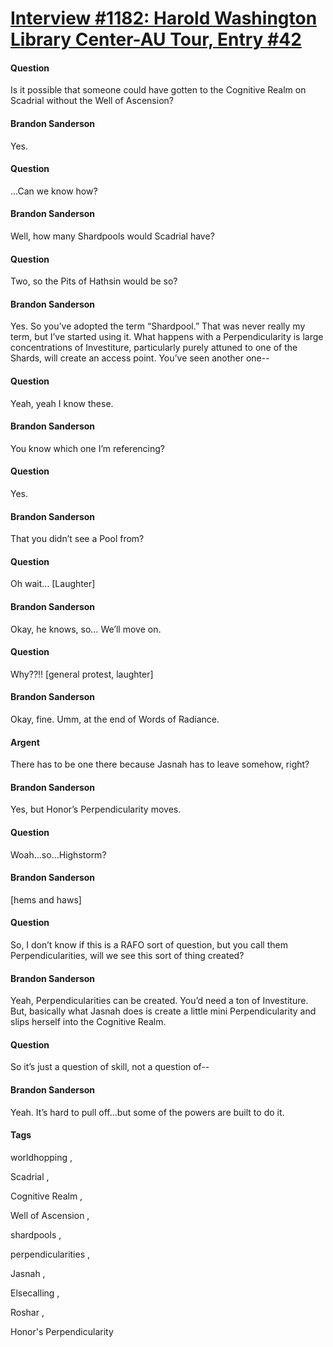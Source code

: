 # [Interview #1182: Harold Washington Library Center-AU Tour, Entry #42](https://www.theoryland.com/intvmain.php?i=1182#42)

#### Question

Is it possible that someone could have gotten to the Cognitive Realm on Scadrial without the Well of Ascension?

#### Brandon Sanderson

Yes.

#### Question

...Can we know how?

#### Brandon Sanderson

Well, how many Shardpools would Scadrial have?

#### Question

Two, so the Pits of Hathsin would be so?

#### Brandon Sanderson

Yes. So you’ve adopted the term “Shardpool.” That was never really my term, but I’ve started using it. What happens with a Perpendicularity is large concentrations of Investiture, particularly purely attuned to one of the Shards, will create an access point. You’ve seen another one--

#### Question

Yeah, yeah I know these.

#### Brandon Sanderson

You know which one I’m referencing?

#### Question

Yes.

#### Brandon Sanderson

That you didn’t see a Pool from?

#### Question

Oh wait…
[Laughter]

#### Brandon Sanderson

Okay, he knows, so… We’ll move on.

#### Question

Why??!! [general protest, laughter]

#### Brandon Sanderson

Okay, fine. Umm, at the end of Words of Radiance.

#### Argent

There has to be one there because Jasnah has to leave somehow, right?

#### Brandon Sanderson

Yes, but Honor’s Perpendicularity moves.

#### Question

Woah...so...Highstorm?

#### Brandon Sanderson

[hems and haws]

#### Question

So, I don’t know if this is a RAFO sort of question, but you call them Perpendicularities, will we see this sort of thing created?

#### Brandon Sanderson

Yeah, Perpendicularities can be created. You’d need a ton of Investiture. But, basically what Jasnah does is create a little mini Perpendicularity and slips herself into the Cognitive Realm.

#### Question

So it’s just a question of skill, not a question of--

#### Brandon Sanderson

Yeah. It’s hard to pull off...but some of the powers are built to do it.

#### Tags

worldhopping
,

Scadrial
,

Cognitive Realm
,

Well of Ascension
,

shardpools
,

perpendicularities
,

Jasnah
,

Elsecalling
,

Roshar
,

Honor's Perpendicularity

